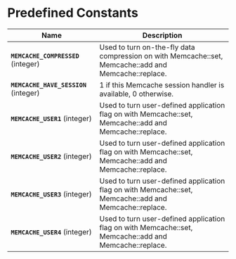 Predefined Constants
====================

| Name                                                            | Description                                                                                                                                                                                      |
|-----------------------------------------------------------------|--------------------------------------------------------------------------------------------------------------------------------------------------------------------------------------------------|
| **`MEMCACHE_COMPRESSED`** (<span class="type">integer</span>)   | Used to turn on-the-fly data compression on with <span class="function">Memcache::set</span>, <span class="function">Memcache::add</span> and <span class="function">Memcache::replace</span>.   |
| **`MEMCACHE_HAVE_SESSION`** (<span class="type">integer</span>) | 1 if this Memcache session handler is available, 0 otherwise.                                                                                                                                    |
| **`MEMCACHE_USER1`** (<span class="type">integer</span>)        | Used to turn user-defined application flag on with <span class="function">Memcache::set</span>, <span class="function">Memcache::add</span> and <span class="function">Memcache::replace</span>. |
| **`MEMCACHE_USER2`** (<span class="type">integer</span>)        | Used to turn user-defined application flag on with <span class="function">Memcache::set</span>, <span class="function">Memcache::add</span> and <span class="function">Memcache::replace</span>. |
| **`MEMCACHE_USER3`** (<span class="type">integer</span>)        | Used to turn user-defined application flag on with <span class="function">Memcache::set</span>, <span class="function">Memcache::add</span> and <span class="function">Memcache::replace</span>. |
| **`MEMCACHE_USER4`** (<span class="type">integer</span>)        | Used to turn user-defined application flag on with <span class="function">Memcache::set</span>, <span class="function">Memcache::add</span> and <span class="function">Memcache::replace</span>. |
